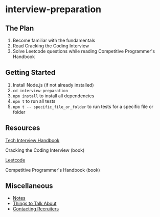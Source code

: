 # interview-preparation

## The Plan

1.  Become familiar with the fundamentals
2.  Read Cracking the Coding Interview
3.  Solve Leetcode questions while reading Competitive Programmer's Handbook

## Getting Started

1.  Install Node.js (if not already installed)
2.  `cd interview-preparation`
3.  `npm install` to install all dependencies
4.  `npm t` to run all tests
5.  `npm t -- specific_file_or_folder` to run tests for a specific file or folder

## Resources

[Tech Interview Handbook](https://github.com/yangshun/tech-interview-handbook)

Cracking the Coding Interview (book)

[Leetcode](https://leetcode.com)

Competitive Programmer's Handbook (book)

## Miscellaneous

- [Notes](./notes.md)
- [Things to Talk About](things_to_talk_about.md)
- [Contacting Recruiters](contacting_recruiters.md)